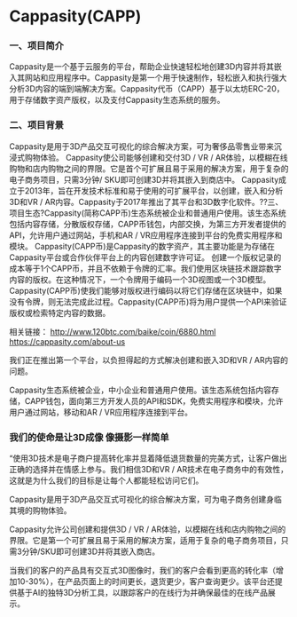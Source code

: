 # Cappasity(CAPP)

### 一、项目简介

Cappasity是一个基于云服务的平台，帮助企业快速轻松地创建3D内容并将其嵌入其网站和应用程序中。Cappasity是第一个用于快速制作，轻松嵌入和执行强大分析3D内容的端到端解决方案。Cappasity代币（CAPP）基于以太坊ERC-20，用于存储数字资产版权，以及支付Cappasity生态系统的服务。



### 二、项目背景

Cappasity是用于3D产品交互可视化的综合解决方案，可为奢侈品零售业带来沉浸式购物体验。
Cappasity使公司能够创建和交付3D / VR / AR体验，以模糊在线购物和店内购物之间的界限。它是首个可扩展且易于采用的解决方案，用于复杂的电子商务项目，只需3分钟/ SKU即可创建3D并将其嵌入到商店中。
Cappasity成立于2013年，旨在开发技术标准和易于使用的可扩展平台，以创建，嵌入和分析3D和VR / AR内容。Cappasity于2017年推出了其平台和3D数字化软件。??三、项目生态?Cappasity(简称CAPP币)生态系统被企业和普通用户使用。该生态系统包括内容存储，分散版权存储，CAPP币钱包，内部交换，为第三方开发者提供的API，允许用户通过网站，手机和AR / VR应用程序连接到平台的免费实用程序和模块。
Cappasity(CAPP币)是Cappasity的数字资产，其主要功能是为存储在Cappasity平台或合作伙伴平台上的内容创建数字许可证。
创建一个版权记录的成本等于1个CAPP币，并且不依赖于令牌的汇率。我们使用区块链技术跟踪数字内容的版权。在这种情况下，一个令牌用于编码一个3D视图或一个3D模型。
Cappasity(CAPP币)使我们能够对版权进行编码以将它们存储在区块链中，如果没有令牌，则无法完成此过程。Cappasity(CAPP币)将为用户提供一个API来验证版权或检索特定内容的数据。

相关链接：
http://www.120btc.com/baike/coin/6880.html
https://cappasity.com/about-us

我们正在推出第一个平台，以负担得起的方式解决创建和嵌入3D和VR / AR内容的问题。

Cappasity生态系统被企业，中小企业和普通用户使用。该生态系统包括内容存储，CAPP钱包，面向第三方开发人员的API和SDK，免费实用程序和模块，允许用户通过网站，移动和AR / VR应用程序连接到平台。

### 我们的使命是让3D成像 像摄影一样简单

“使用3D技术是电子商户提高转化率并显着降低退货数量的完美方式，让客户做出正确的选择并在情感上参与。我们相信3D和VR / AR技术在电子商务中的有效性，这就是为什么我们的目标是让每个人都能轻松访问它们。

Cappasity是用于3D产品交互式可视化的综合解决方案，可为电子商务创建身临其境的购物体验。

Cappasity允许公司创建和提供3D / VR / AR体验，以模糊在线和店内购物之间的界限。它是第一个可扩展且易于采用的解决方案，适用于复杂的电子商务项目，只需3分钟/SKU即可创建3D并将其嵌入商店。

当我们的客户的产品具有交互式3D图像时，我们的客户会看到更高的转化率（增加10-30%），在产品页面上的时间更长，退货更少，客户查询更少。该平台还提供基于AI的独特3D分析工具，以跟踪客户的在线行为并确保最佳的在线产品展示。



